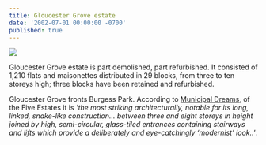 ```yaml
---
title: Gloucester Grove estate
date: '2002-07-01 00:00:00 -0700'
published: true
---
```


![](http://35percent.org/img/northpeckhamdemo.jpg)

Gloucester Grove estate is part demolished, part refurbished. It consisted of 1,210 flats and maisonettes distributed in 29 blocks, from three to ten storeys high; three blocks have been retained and refurbished.

Gloucester Grove fronts Burgess Park. According to [Municipal Dreams](https://municipaldreams.wordpress.com/2016/10/11/the-five-estates-peckham-part-one/), of the Five Estates it is _'the most striking architecturally, notable for its long, linked, snake-like construction... between three and eight storeys in height joined by high, semi-circular, glass-tiled entrances containing stairways and lifts which provide a deliberately and eye-catchingly ‘modernist’ look..'_.
